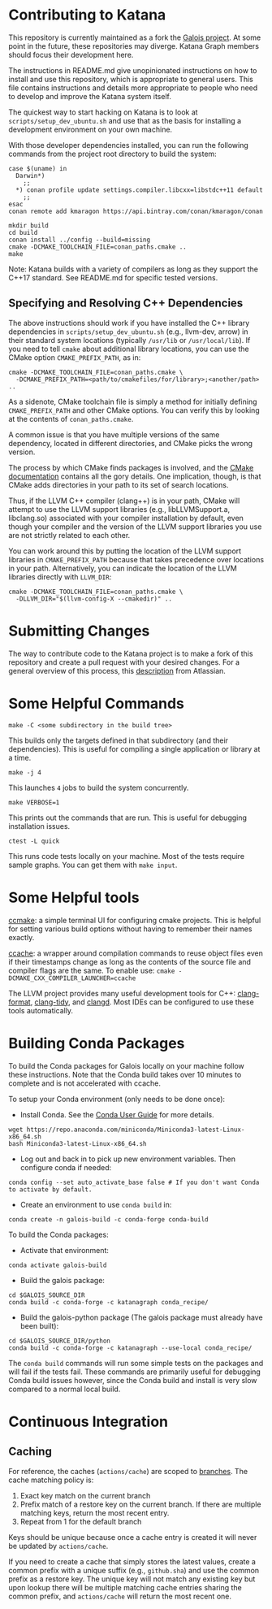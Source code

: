 # Contributing to Katana

This repository is currently maintained as a fork the [Galois
project](https://github.com/IntelligentSoftwareSystems/Galois). At some point
in the future, these repositories may diverge. Katana Graph members should
focus their development here.

The instructions in README.md give unopinionated instructions on how to install
and use this repository, which is appropriate to general users. This file
contains instructions and details more appropriate to people who need to
develop and improve the Katana system itself.

The quickest way to start hacking on Katana is to look at
`scripts/setup_dev_ubuntu.sh` and use that as the basis for installing a
development environment on your own machine.

With those developer dependencies installed, you can run the following commands
from the project root directory to build the system:

```shell
case $(uname) in
  Darwin*)
    ;;
  *) conan profile update settings.compiler.libcxx=libstdc++11 default
    ;;
esac
conan remote add kmaragon https://api.bintray.com/conan/kmaragon/conan

mkdir build
cd build
conan install ../config --build=missing
cmake -DCMAKE_TOOLCHAIN_FILE=conan_paths.cmake ..
make
```

Note: Katana builds with a variety of compilers as long as they support the
C++17 standard. See README.md for specific tested versions.

## Specifying and Resolving C++ Dependencies

The above instructions should work if you have installed the C++ library
dependencies in `scripts/setup_dev_ubuntu.sh` (e.g., llvm-dev, arrow) in their
standard system locations (typically `/usr/lib` or `/usr/local/lib`). If you
need to tell `cmake` about additional library locations, you can use the CMake
option `CMAKE_PREFIX_PATH`, as in:

```shell
cmake -DCMAKE_TOOLCHAIN_FILE=conan_paths.cmake \
  -DCMAKE_PREFIX_PATH=<path/to/cmakefiles/for/library>;<another/path> ..
```

As a sidenote, CMake toolchain file is simply a method for initially defining
`CMAKE_PREFIX_PATH` and other CMake options. You can verify this by looking at
the contents of `conan_paths.cmake`.

A common issue is that you have multiple versions of the same dependency,
located in different directories, and CMake picks the wrong version.

The process by which CMake finds packages is involved, and the [CMake
documentation](https://cmake.org/cmake/help/latest/command/find_package.html#search-procedure)
contains all the gory details. One implication, though, is that CMake adds
directories in your path to its set of search locations.

Thus, if the LLVM C++ compiler (clang++) is in your path, CMake will attempt to
use the LLVM support libraries (e.g., libLLVMSupport.a, libclang.so) associated
with your compiler installation by default, even though your compiler and the
version of the LLVM support libraries you use are not strictly related to each
other.

You can work around this by putting the location of the LLVM support libraries
in `CMAKE_PREFIX_PATH` because that takes precedence over locations in your
path. Alternatively, you can indicate the location of the LLVM libraries
directly with `LLVM_DIR`:

```shell
cmake -DCMAKE_TOOLCHAIN_FILE=conan_paths.cmake \
  -DLLVM_DIR="$(llvm-config-X --cmakedir)" ..
```

# Submitting Changes

The way to contribute code to the Katana project is to make a fork of this
repository and create a pull request with your desired changes. For a general
overview of this process, this
[description](https://www.atlassian.com/git/tutorials/comparing-workflows/forking-workflow)
from Atlassian.

# Some Helpful Commands

```shell
make -C <some subdirectory in the build tree>
```

This builds only the targets defined in that subdirectory (and their
dependencies). This is useful for compiling a single application or library at
a time.

```shell
make -j 4
```

This launches `4` jobs to build the system concurrently.

```shell
make VERBOSE=1
```

This prints out the commands that are run. This is useful for debugging
installation issues.

```shell
ctest -L quick
```

This runs code tests locally on your machine.  Most of the tests require sample
graphs. You can get them with `make input`.

# Some Helpful tools

[ccmake](https://cmake.org/cmake/help/v3.0/manual/ccmake.1.html): a simple
terminal UI for configuring cmake projects. This is helpful for setting
various build options without having to remember their names exactly.

[ccache](https://ccache.dev/): a wrapper around compilation commands to reuse
object files even if their timestamps change as long as the contents of the
source file and compiler flags are the same. To enable use: `cmake
-DCMAKE_CXX_COMPILER_LAUNCHER=ccache`

The LLVM project provides many useful development tools for C++:
[clang-format](https://clang.llvm.org/docs/ClangFormat.html),
[clang-tidy](https://clang.llvm.org/extra/clang-tidy/), and
[clangd](https://clangd.llvm.org/).  Most IDEs can be configured to use these
tools automatically.

# Building Conda Packages

To build the Conda packages for Galois locally on your machine follow these instructions.
Note that the Conda build takes over 10 minutes to complete and is not accelerated with 
ccache.

To setup your Conda environment (only needs to be done once):

* Install Conda. See the [Conda User Guide](https://docs.conda.io/projects/conda/en/latest/user-guide/install/index.html) for more details. 
```shell
wget https://repo.anaconda.com/miniconda/Miniconda3-latest-Linux-x86_64.sh
bash Miniconda3-latest-Linux-x86_64.sh
```
* Log out and back in to pick up new environment variables. Then configure conda if needed:
```shell
conda config --set auto_activate_base false # If you don't want Conda to activate by default.
```
* Create an environment to use `conda build` in:
```shell
conda create -n galois-build -c conda-forge conda-build
```

To build the Conda packages:

* Activate that environment:
```shell
conda activate galois-build
```
* Build the galois package:
```shell
cd $GALOIS_SOURCE_DIR
conda build -c conda-forge -c katanagraph conda_recipe/
```
* Build the galois-python package (The galois package must already have been built):
```shell
cd $GALOIS_SOURCE_DIR/python
conda build -c conda-forge -c katanagraph --use-local conda_recipe/
```

The `conda build` commands will run some simple tests on the packages and will 
fail if the tests fail. These commands are primarily useful for debugging Conda
build issues however, since the Conda build and install is very slow compared to
a normal local build.

# Continuous Integration

## Caching

For reference, the caches (`actions/cache`) are scoped to
[branches](https://github.com/actions/cache#cache-scopes). The cache matching
policy is:

1. Exact key match on the current branch
2. Prefix match of a restore key on the current branch. If there are multiple
   matching keys, return the most recent entry.
3. Repeat from 1 for the default branch

Keys should be unique because once a cache entry is created it will
never be updated by `actions/cache`.

If you need to create a cache that simply stores the latest values, create a
common prefix with a unique suffix (e.g., `github.sha`) and use the common
prefix as a restore key. The unique key will not match any existing key but
upon lookup there will be multiple matching cache entries sharing the common
prefix, and `actions/cache` will return the most recent one.
